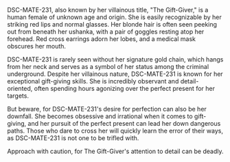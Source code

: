 DSC-MATE-231, also known by her villainous title, "The Gift-Giver," is a human female of unknown age and origin. She is easily recognizable by her striking red lips and normal glasses. Her blonde hair is often seen peeking out from beneath her ushanka, with a pair of goggles resting atop her forehead. Red cross earrings adorn her lobes, and a medical mask obscures her mouth.

DSC-MATE-231 is rarely seen without her signature gold chain, which hangs from her neck and serves as a symbol of her status among the criminal underground. Despite her villainous nature, DSC-MATE-231 is known for her exceptional gift-giving skills. She is incredibly observant and detail-oriented, often spending hours agonizing over the perfect present for her targets.

But beware, for DSC-MATE-231's desire for perfection can also be her downfall. She becomes obsessive and irrational when it comes to gift-giving, and her pursuit of the perfect present can lead her down dangerous paths. Those who dare to cross her will quickly learn the error of their ways, as DSC-MATE-231 is not one to be trifled with.

Approach with caution, for The Gift-Giver's attention to detail can be deadly.